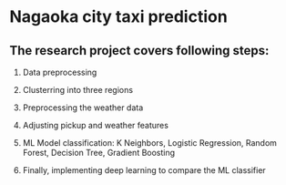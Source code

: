 # Nagaoka city taxi prediction

## The research project covers following steps:

 1. Data preprocessing
 2. Clusterring into three regions
 3. Preprocessing the weather data
 4. Adjusting pickup and weather features 
 5. ML Model classification: 
        K Neighbors,
        Logistic Regression,
        Random Forest,
        Decision Tree,
        Gradient Boosting
 
 6. Finally, implementing deep learning to compare the ML classifier
